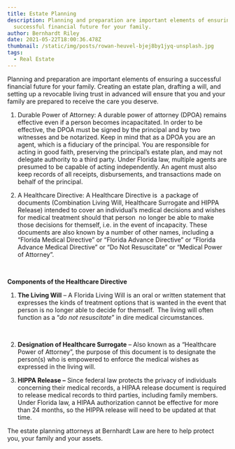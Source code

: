 ```yaml
---
title: Estate Planning
description: Planning and preparation are important elements of ensuring a
  successful financial future for your family.
author: Bernhardt Riley
date: 2021-05-22T18:00:36.478Z
thumbnail: /static/img/posts/rowan-heuvel-bjej8by1jyq-unsplash.jpg
tags:
  - Real Estate
---
```

Planning and preparation are important elements of ensuring a successful financial future for your family. Creating an estate plan, drafting a will, and setting up a revocable living trust in advanced will ensure that you and your family are prepared to receive the care you deserve.

1. Durable Power of Attorney: A durable power of attorney (DPOA) remains effective even if a person becomes incapacitated. In order to be effective, the DPOA must be signed by the principal and by two witnesses and be notarized. Keep in mind that as a DPOA you are an agent, which is a fiduciary of the principal. You are responsible for acting in good faith, preserving the principal’s estate plan, and may not delegate authority to a third party. Under Florida law, multiple agents are presumed to be capable of acting independently. An agent must also keep records of all receipts, disbursements, and transactions made on behalf of the principal.
2. A Healthcare Directive: A Healthcare Directive is  a package of documents (Combination Living Will, Healthcare Surrogate and HIPPA Release) intended to cover an individual’s medical decisions and wishes for medical treatment should that person  no longer be able to make those decisions for themself, i.e. in the event of incapacity. These documents are also known by a number of other names, including a “Florida Medical Directive” or “Florida Advance Directive” or “Florida Advance Medical Directive” or “Do Not Resuscitate” or “Medical Power of Attorney”.

    

**Components of the Healthcare Directive**

1. **The Living Will** – A Florida Living Will is an oral or written statement that expresses the kinds of treatment options that is wanted in the event that person is no longer able to decide for themself.  The living will often function as a “*do not resuscitate*” in dire medical circumstances.

    
2. **Designation of Healthcare Surrogate** – Also known as a “Healthcare Power of Attorney”, the purpose of this document is to designate the person(s) who is empowered to enforce the medical wishes as expressed in the living will.
3. **HIPPA Release –** Since federal law protects the privacy of individuals concerning their medical records, a HIPAA release document is required to release medical records to third parties, including family members. Under Florida law, a HIPAA authorization cannot be effective for more than 24 months, so the HIPPA release will need to be updated at that time.

The estate planning attorneys at Bernhardt Law are here to help protect you, your family and your assets.